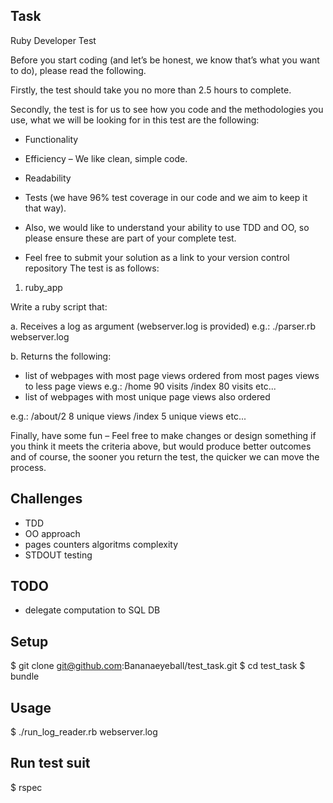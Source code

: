 ## Task
Ruby Developer Test

Before you start coding (and let’s be honest, we know that’s what you want to do), please read the following.

Firstly, the test should take you no more than 2.5 hours to complete.

Secondly, the test is for us to see how you code and the methodologies you use, what we will be looking for in this test are the following:

*  Functionality
*  Efficiency – We like clean, simple code.
*  Readability
*  Tests (we have 96% test coverage in our code and we aim to keep it that way).
*  Also, we would like to understand your ability to use TDD and OO, so please ensure
these are part of your complete test.

* Feel free to submit your solution as a link to your version control repository
The test is as follows:

1. ruby_app

Write a ruby script that:

a. Receives a log as argument (webserver.log is provided) e.g.: ./parser.rb webserver.log

b. Returns the following:

* list of webpages with most page views ordered from most pages views to less page views
e.g.: /home 90 visits /index 80 visits etc...
* list of webpages with most unique page views also ordered

e.g.: /about/2 8 unique views /index 5 unique views etc...

Finally, have some fun – Feel free to make changes or design something if you think it meets the criteria above, but would produce better outcomes and of course, the sooner you return the test, the quicker we can move the process.

## Challenges
* TDD
* OO approach
* pages counters algoritms complexity
* STDOUT testing

## TODO
* delegate computation to SQL DB

## Setup
$ git clone git@github.com:Bananaeyeball/test_task.git
$ cd test_task
$ bundle
## Usage
$ ./run_log_reader.rb webserver.log
## Run test suit
$ rspec

